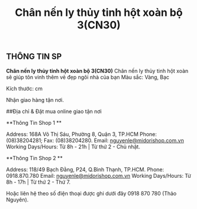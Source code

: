 ﻿---
id: 16
title: Chân nến ly thủy tinh hột xoàn bộ 3(CN30)
layout: ReleasePage
category: releases
path: '/releases/chan-nen-ly-thuy-tinh-hot-xoan-bo-3-cn30/'
key: chan-nen-ly-thuy-tinh-hot-xoan-bo-3-cn30

meta: Chân nến ly thủy tinh hột xoàn bộ 3(CN30)
keywords: Chân nến ly thủy tinh hột xoàn bộ 3(CN30), chân nến, chan nen trang tri, chan nen midorishop

location: 
prices: Call
orders: tel:+84918870780
messages: http://m.me/dotrangtricuoi
website: 
YoutubeID: 
bandcamp: 
bandcampLabelTrack: 
facebook: 
mixcloud: 
soundcloud: 
youtube: 
discogs: 
---

## THÔNG TIN SP

**Chân nến ly thủy tinh hột xoàn bộ 3(CN30)**
Chân nến ly thủy tinh hột xoàn sẽ giúp tôn vinh thêm vẻ đẹp ngôi nhà của bạn
Màu sắc: Vàng, Bạc

Kích thước: cm

Nhận giao hàng tận nơi.

##Địa chỉ & Đặt mua online giao tận nơi

**Thông Tin Shop 1 **

Address: 168A Võ Thị Sáu, Phường 8, Quận 3, TP.HCM Phone: (08)38204281; Fax: (08)38204280. Email: nguyenle@midorishop.com.vn Working Days/Hours: Từ 8h - 21h | Từ thứ 2 - Chủ nhật.

**Thông Tin Shop 2 **

Address: 118/49 Bạch Đằng, P24, Q.Bình Thạnh, TP.HCM. Phone: 0918.870.780 Email: nguyenle@midorishop.com.vn Working Days/Hours: Từ 8h - 17h | Từ thứ 2 - Thứ 7.

Hoặc liên hệ theo số điện thoại được ghi dưới đây 0918 870 780 (Thảo Nguyên).
